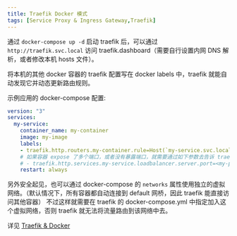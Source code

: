 ```yaml
---
title: Traefik Docker 模式
tags: [Service Proxy & Ingress Gateway,Traefik]
---
```


通过 `docker-compose up -d` 启动 traefik 后，可以通过 `http://traefik.svc.local` 访问 traefik.dashboard（需要自行设置内网 DNS 解析，或者修改本机 hosts 文件）。

将本机的其他 docker 容器的 traefik 配置写在 docker labels 中，traefik 就能自动发现它并动态更新路由规则。

示例应用的 docker-compose 配置:

```yaml
version: "3"
services:
  my-service:
    container_name: my-container
    image: my-image
    labels:
    - traefik.http.routers.my-container.rule=Host(`my-service.svc.local`)
    # 如果容器 expose 了多个端口，或者没有暴露端口，就需要通过如下参数去告诉 traefik 将流量路由到哪个端口
    # - traefik.http.services.my-service.loadbalancer.server.port=<my-port>
    restart: always
```

另外安全起见，也可以通过 docker-compose 的 `networks` 属性使用独立的虚拟网络。（默认情况下，所有容器都自动连接到 default 网桥，因此 traefik 能直接访问其他容器）
不过这样就需要在 traefik 的 docker-compose.yml 中指定加入这个虚拟网络，否则 traefik 就无法将流量路由到该网络中去。

详见 [Traefik & Docker](https://docs.traefik.io/providers/docker/)

